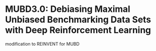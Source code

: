 # MUBD3.0: Debiasing Maximal Unbiased Benchmarking Data Sets with Deep Reinforcement Learning 
modification to REINVENT for MUBD
